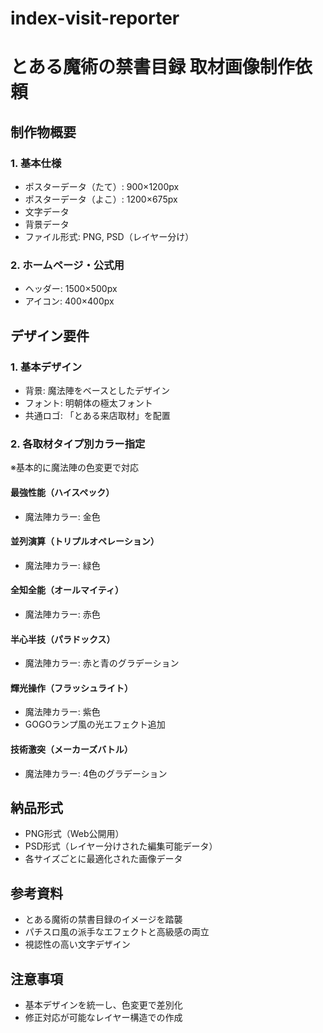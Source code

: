 # index-visit-reporter

# とある魔術の禁書目録 取材画像制作依頼

## 制作物概要

### 1. 基本仕様
- ポスターデータ（たて）: 900×1200px
- ポスターデータ（よこ）: 1200×675px
- 文字データ
- 背景データ
- ファイル形式: PNG, PSD（レイヤー分け）

### 2. ホームページ・公式用
- ヘッダー: 1500×500px
- アイコン: 400×400px

## デザイン要件

### 1. 基本デザイン
- 背景: 魔法陣をベースとしたデザイン
- フォント: 明朝体の極太フォント
- 共通ロゴ: 「とある来店取材」を配置

### 2. 各取材タイプ別カラー指定
※基本的に魔法陣の色変更で対応

#### 最強性能（ハイスペック）
- 魔法陣カラー: 金色

#### 並列演算（トリプルオペレーション）
- 魔法陣カラー: 緑色

#### 全知全能（オールマイティ）
- 魔法陣カラー: 赤色

#### 半心半技（パラドックス）
- 魔法陣カラー: 赤と青のグラデーション

#### 輝光操作（フラッシュライト）
- 魔法陣カラー: 紫色
- GOGOランプ風の光エフェクト追加

#### 技術激突（メーカーズバトル）
- 魔法陣カラー: 4色のグラデーション

## 納品形式
- PNG形式（Web公開用）
- PSD形式（レイヤー分けされた編集可能データ）
- 各サイズごとに最適化された画像データ

## 参考資料
- とある魔術の禁書目録のイメージを踏襲
- パチスロ風の派手なエフェクトと高級感の両立
- 視認性の高い文字デザイン

## 注意事項
- 基本デザインを統一し、色変更で差別化
- 修正対応が可能なレイヤー構造での作成

